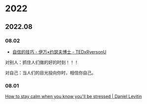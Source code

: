 # 2022

## 2022.08



### 08.02

- [自信的技巧 - 伊万•约瑟夫博士 - TEDxRyersonU](https://www.youtube.com/watch?v=w-HYZv6HzAs)

 对别人：抓住人们做的好的时刻！！！

 对自己：当人们的目光投向你时，相信你自己。

### 08.01

[How to stay calm when you know you'll be stressed | Daniel Levitin](https://www.youtube.com/watch?v=8jPQjjsBbIc)
